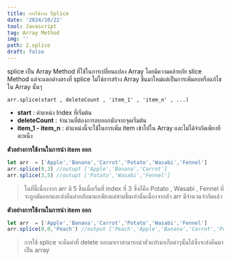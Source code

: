 ```yaml
---
title: การใช้งาน Splice
date: '2024/10/22'
tool: Javascript
tag: Array Method
img: ''
path: 2.splice
draft: false
---
```

splice เป็น Array Method ที่ใช้ในการเปลี่ยนแปลง Array โดยมีความคล้ายกัย slice Method แต่จะแตกต่างตรงที่ splice ไม่ใช่การสร้าง Array ขึ้นมาใหม่แต่เป็นการเพิ่มลบหรือแก้ไขใน Array นั้นๆ

`arr.splice(start , deleteCount , 'item_1' , 'item_n' , ...)`
- **start** : ตำแหน่ง Index ที่เริ่มต้น
- **deleteCount** : จำนวนที่ต้องการลบออกนับจากจุดเริ่มต้น
- **item_1 - item_n** : ตำแหน่งนี้จะใช้ในการเพิ่ม item เข้าไปใน Array และไม่ได้จำกัดเพียงทีละหนึ่ง

**ตัวอย่างการใช้งานในการนำ item ออก**
```js
let arr  = ['Apple','Banana','Carrot','Potato','Wasabi','Fennel']
arr.splice(0,3) //outupt ['Apple','Banana','Carrot']
arr.splice(3,5) //outupt ['Potato','Wasabi','Fennel']
```
> ในที่นี้เนื่องจาก arr มี 5 ชิ้นเมื่อเริ่มที่ index ที่ 3 ซึ่งก็คือ Potato , Wasabi , Fennel ที่จะถูกตัดออกและส่งคืนค่ากลับมามาเพียงแค่สามชิ้นเท่านั้นเนื่องจากตัว arr มีจำนวนจำกัดแล้ว


**ตัวอย่างการใช้งานในการนำ item ออก**
```js
let arr  = ['Apple','Banana','Carrot','Potato','Wasabi','Fennel']
arr.splice(0,0,'Peach') //output ['Peach','Apple','Banana','Carrot','Potato','Wasabi','Fennel']
```
> การใช้ splice จะคืนค่าที่ delete ออกมาเราสามารถนำตัวแปรมาเก็บค่าๆนั้นได้ซึ่งจะส่งคืนมาเป็น array
